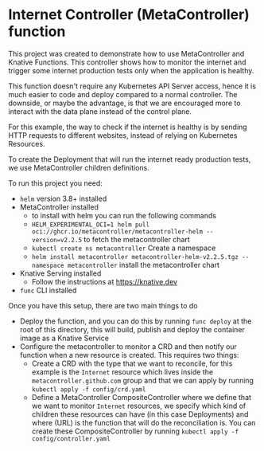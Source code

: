 # Internet Controller (MetaController) function

This project was created to demonstrate how to use MetaController and Knative Functions. This controller shows how to monitor the internet and trigger some internet production tests only when the application is healthy. 

This function doesn't require any Kubernetes API Server access, hence it is much easier to code and deploy compared to a normal controller.
The downside, or maybe the advantage, is that we are encouraged more to interact with the data plane instead of the control plane.

For this example, the way to check if the internet is healthy is by sending HTTP requests to different websites, instead of relying on Kubernetes Resources. 

To create the Deployment that will run the internet ready production tests, we use MetaController children definitions. 

To run this project you need: 
- `helm` version 3.8+ installed 
- MetaController installed
  - to install with helm you can run the following commands
  - `HELM_EXPERIMENTAL_OCI=1 helm pull oci://ghcr.io/metacontroller/metacontroller-helm --version=v2.2.5` to fetch the metacontroller chart
  - `kubectl create ns metacontroller` Create a namespace
  - `helm install metacontroller metacontroller-helm-v2.2.5.tgz --namespace metacontroller` install the metacontroller chart
- Knative Serving installed
  - Follow the instructions at https://knative.dev
- `func` CLI installed

Once you have this setup, there are two main things to do
- Deploy the function, and you can do this by running `func deploy` at the root of this directory, this will build, publish and deploy the container image as a Knative Service
- Configure the metacontroller to monitor a CRD and then notify our function when a new resource is created. This requires two things: 
  - Create a CRD with the type that we want to reconcile, for this example is the `Internet` resource which lives inside the `metacontroller.github.com` group and that we can apply by running `kubectl apply -f config/crd.yaml`
  - Define a MetaController CompositeController where we define that we want to monitor `Internet` resources, we specify which kind of children these resources can have (in this case Deployments) and where (URL) is the function that will do the reconciliation is. You can create these CompositeController by running `kubectl apply -f config/controller.yaml`


  